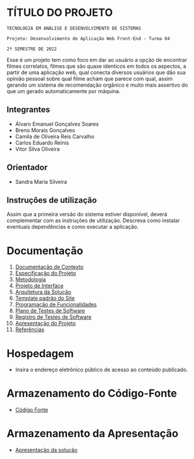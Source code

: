 # TÍTULO DO PROJETO

`TECNOLOGIA EM ANÁLISE E DESENVOLVIMENTO DE SISTEMAS`

`Projeto: Desenvolvimento de Aplicação Web Front-End - Turma 04`

`2º SEMESTRE DE 2022`

Esse é um projeto tem como foco em dar ao usuário a opção de encontrar filmes correlatos, filmes que são quase identicos em todos os aspectos, a partir de uma aplicação web, qual conecta diversos usuários que dão sua opinião pessoal sobre qual filme acham que parece com qual, assim gerando um sistema de recomendação orgânico e muito mais assertivo do que um gerado automaticamente por máquina.

## Integrantes

* Álvaro Emanuel Gonçalves Soares
* Breno Morais Gonçalves
* Camila de Oliveira Reis Carvalho
* Carlos Eduardo Reinis
* Vitor Silva Oliveira

## Orientador

* Sandra Maria Silveira

## Instruções de utilização

Assim que a primeira versão do sistema estiver disponível, deverá complementar com as instruções de utilização. Descreva como instalar eventuais dependências e como executar a aplicação.

# Documentação

<ol>
<li><a href="docs/01-Documentação de Contexto.md"> Documentação de Contexto</a></li>
<li><a href="docs/02-Especificação do Projeto.md"> Especificação do Projeto</a></li>
<li><a href="docs/03-Metodologia.md"> Metodologia</a></li>
<li><a href="docs/04-Projeto de Interface.md"> Projeto de Interface</a></li>
<li><a href="docs/05-Arquitetura da Solução.md"> Arquitetura da Solução</a></li>
<li><a href="docs/06-Template padrão do Site.md"> Template padrão do Site</a></li>
<li><a href="docs/07-Programação de Funcionalidades.md"> Programação de Funcionalidades</a></li>
<li><a href="docs/08-Plano de Testes de Software.md"> Plano de Testes de Software</a></li>
<li><a href="docs/09-Registro de Testes de Software.md"> Registro de Testes de Software</a></li>
<li><a href="docs/10-Apresentação do Projeto.md"> Apresentação do Projeto</a></li>
<li><a href="docs/11-Referências.md"> Referências</a></li>
</ol>

# Hospedagem

* Insira o endereço eletrônico público de acesso ao conteúdo publicado. 

# Armazenamento do Código-Fonte

* <a href="src/README.md">Código Fonte</a>

# Armazenamento da Apresentação

* <a href="presentation/README.md">Apresentação da solução</a>

